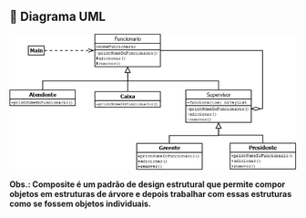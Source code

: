 ## 🚀 Diagrama UML

<p align="center">
  <img src="https://github.com/deborafaria01/Bertoti/blob/main/Engenharia-III/Composite/pattern/Composite.png"/></p>

**Obs.: Composite é um padrão de design estrutural que permite compor objetos em estruturas de árvore e depois trabalhar com essas estruturas como se fossem objetos
individuais.**
